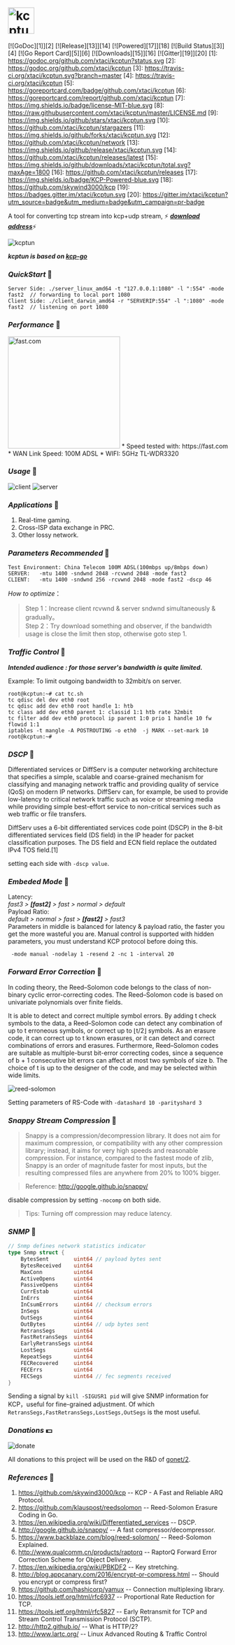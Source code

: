 # <img src="logo.png" alt="kcptun" height="60px" /> 
[![GoDoc][1]][2] [![Release][13]][14] [![Powered][17]][18] [![Build Status][3]][4] [![Go Report Card][5]][6] [![Downloads][15]][16] [![Gitter][19]][20]
[1]: https://godoc.org/github.com/xtaci/kcptun?status.svg
[2]: https://godoc.org/github.com/xtaci/kcptun
[3]: https://travis-ci.org/xtaci/kcptun.svg?branch=master
[4]: https://travis-ci.org/xtaci/kcptun
[5]: https://goreportcard.com/badge/github.com/xtaci/kcptun
[6]: https://goreportcard.com/report/github.com/xtaci/kcptun
[7]: https://img.shields.io/badge/license-MIT-blue.svg
[8]: https://raw.githubusercontent.com/xtaci/kcptun/master/LICENSE.md
[9]: https://img.shields.io/github/stars/xtaci/kcptun.svg
[10]: https://github.com/xtaci/kcptun/stargazers
[11]: https://img.shields.io/github/forks/xtaci/kcptun.svg
[12]: https://github.com/xtaci/kcptun/network
[13]: https://img.shields.io/github/release/xtaci/kcptun.svg
[14]: https://github.com/xtaci/kcptun/releases/latest
[15]: https://img.shields.io/github/downloads/xtaci/kcptun/total.svg?maxAge=1800
[16]: https://github.com/xtaci/kcptun/releases
[17]: https://img.shields.io/badge/KCP-Powered-blue.svg
[18]: https://github.com/skywind3000/kcp
[19]: https://badges.gitter.im/xtaci/kcptun.svg
[20]: https://gitter.im/xtaci/kcptun?utm_source=badge&utm_medium=badge&utm_campaign=pr-badge

A tool for converting tcp stream into kcp+udp stream, :zap: ***[download address](https://github.com/xtaci/kcptun/releases/latest)***:zap:

![kcptun](kcptun.png)

***kcptun is based on [kcp-go](https://github.com/xtaci/kcp-go)***   

### *QuickStart* :lollipop:
```
Server Side: ./server_linux_amd64 -t "127.0.0.1:1080" -l ":554" -mode fast2  // forwarding to local port 1080
Client Side: ./client_darwin_amd64 -r "SERVERIP:554" -l ":1080" -mode fast2  // listening on port 1080
```

### *Performance* :lollipop:
<img src="fast.png" alt="fast.com" height="256px" />       
* Speed tested with: https://fast.com
* WAN Link Speed: 100M ADSL
* WIFI: 5GHz TL-WDR3320

### *Usage* :lollipop:
![client](client.png)
![server](server.png)

### *Applications* :lollipop:   
1. Real-time gaming.
2. Cross-ISP data exchange in PRC.
3. Other lossy network.

### *Parameters Recommended* :lollipop: 
```
Test Environment: China Telecom 100M ADSL(100mbps up/8mbps down)
SERVER:   -mtu 1400 -sndwnd 2048 -rcvwnd 2048 -mode fast2
CLIENT:   -mtu 1400 -sndwnd 256 -rcvwnd 2048 -mode fast2 -dscp 46
```

*How to optimize*：
> Step 1：Increase client rcvwnd & server sndwnd simultaneously & gradually。       
> Step 2：Try download something and observer, if the bandwidth usage is close the limit then stop, otherwise goto step 1.     

### *Traffic Control* :lollipop: 
***Intended audience : for those server's bandwidth is quite limited.***      

Example: To limit outgoing bandwidth to 32mbit/s on server. 
```
root@kcptun:~# cat tc.sh
tc qdisc del dev eth0 root
tc qdisc add dev eth0 root handle 1: htb
tc class add dev eth0 parent 1: classid 1:1 htb rate 32mbit
tc filter add dev eth0 protocol ip parent 1:0 prio 1 handle 10 fw flowid 1:1
iptables -t mangle -A POSTROUTING -o eth0  -j MARK --set-mark 10
root@kcptun:~#
```

### *DSCP* :lollipop: 
Differentiated services or DiffServ is a computer networking architecture that specifies a simple, scalable and coarse-grained mechanism for classifying and managing network traffic and providing quality of service (QoS) on modern IP networks. DiffServ can, for example, be used to provide low-latency to critical network traffic such as voice or streaming media while providing simple best-effort service to non-critical services such as web traffic or file transfers.

DiffServ uses a 6-bit differentiated services code point (DSCP) in the 8-bit differentiated services field (DS field) in the IP header for packet classification purposes. The DS field and ECN field replace the outdated IPv4 TOS field.[1]

setting each side with ```-dscp value```.

### *Embeded Mode* :lollipop: 
Latency:     
*fast3 >* ***[fast2]*** *> fast > normal > default*        
Payload Ratio:     
*default > normal > fast >* ***[fast2]*** *> fast3*       
Parameters in middle is balanced for latency & payload ratio, the faster you get the more wasteful you are.
Manual control is supported with hidden parameters, you must understand KCP protocol before doing this.
```
 -mode manual -nodelay 1 -resend 2 -nc 1 -interval 20
```

### *Forward Error Correction* :lollipop: 
In coding theory, the Reed–Solomon code belongs to the class of non-binary cyclic error-correcting codes. The Reed–Solomon code is based on univariate polynomials over finite fields.

It is able to detect and correct multiple symbol errors. By adding t check symbols to the data, a Reed–Solomon code can detect any combination of up to t erroneous symbols, or correct up to ⌊t/2⌋ symbols. As an erasure code, it can correct up to t known erasures, or it can detect and correct combinations of errors and erasures. Furthermore, Reed–Solomon codes are suitable as multiple-burst bit-error correcting codes, since a sequence of b + 1 consecutive bit errors can affect at most two symbols of size b. The choice of t is up to the designer of the code, and may be selected within wide limits.

![reed-solomon](rs.png)

Setting parameters of RS-Code with ```-datashard 10 -parityshard 3``` 

### *Snappy Stream Compression* :lollipop: 
> Snappy is a compression/decompression library. It does not aim for maximum
> compression, or compatibility with any other compression library; instead,
> it aims for very high speeds and reasonable compression. For instance,
> compared to the fastest mode of zlib, Snappy is an order of magnitude faster
> for most inputs, but the resulting compressed files are anywhere from 20% to
> 100% bigger.

> Reference: http://google.github.io/snappy/

disable compression by setting ```-nocomp``` on both side.

> Tips: Turning off compression may reduce latency.

### *SNMP* :lollipop:
```go
// Snmp defines network statistics indicator
type Snmp struct {
	BytesSent        uint64 // payload bytes sent
	BytesReceived    uint64
	MaxConn          uint64
	ActiveOpens      uint64
	PassiveOpens     uint64
	CurrEstab        uint64
	InErrs           uint64
	InCsumErrors     uint64 // checksum errors
	InSegs           uint64
	OutSegs          uint64
	OutBytes         uint64 // udp bytes sent
	RetransSegs      uint64
	FastRetransSegs  uint64
	EarlyRetransSegs uint64
	LostSegs         uint64
	RepeatSegs       uint64
	FECRecovered     uint64
	FECErrs          uint64
	FECSegs          uint64 // fec segments received
}
```

Sending a signal by ```kill -SIGUSR1 pid``` will give SNMP information for KCP，useful for fine-grained adjustment.
Of which ```RetransSegs,FastRetransSegs,LostSegs,OutSegs``` is the most useful.

### *Donations* :dollar:
![donate](donate.png)          

All donations to this project will be used on the R&D of [gonet/2](http://gonet2.github.io/).

### *References* :paperclip:
1. https://github.com/skywind3000/kcp -- KCP - A Fast and Reliable ARQ Protocol.
2. https://github.com/klauspost/reedsolomon -- Reed-Solomon Erasure Coding in Go.
3. https://en.wikipedia.org/wiki/Differentiated_services -- DSCP.
4. http://google.github.io/snappy/ -- A fast compressor/decompressor.
5. https://www.backblaze.com/blog/reed-solomon/ -- Reed-Solomon Explained.
6. http://www.qualcomm.cn/products/raptorq -- RaptorQ Forward Error Correction Scheme for Object Delivery.
7. https://en.wikipedia.org/wiki/PBKDF2 -- Key stretching.
8. http://blog.appcanary.com/2016/encrypt-or-compress.html -- Should you encrypt or compress first?
9. https://github.com/hashicorp/yamux -- Connection multiplexing library.
10. https://tools.ietf.org/html/rfc6937 -- Proportional Rate Reduction for TCP.
11. https://tools.ietf.org/html/rfc5827 -- Early Retransmit for TCP and Stream Control Transmission Protocol (SCTP).
12. http://http2.github.io/ -- What is HTTP/2?
13. http://www.lartc.org/ -- Linux Advanced Routing & Traffic Control
